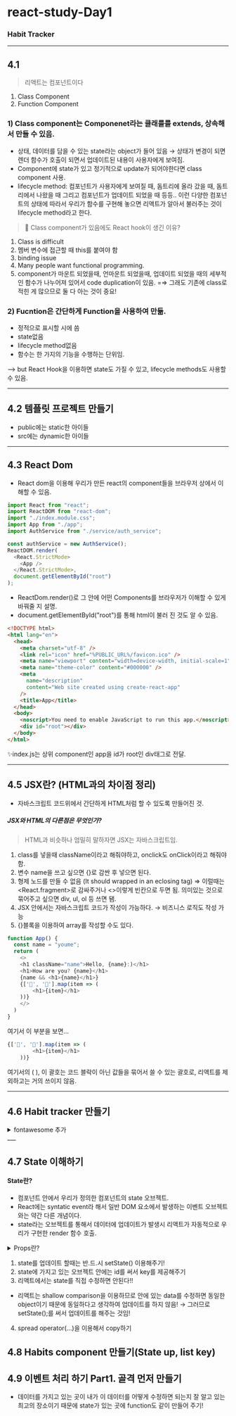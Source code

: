 # react-study-Day1


### Habit Tracker
___
## 4.1
> 리액트는 컴포넌트이다
1. Class Component
2. Function Component
### 1) Class component는 Componenet라는 클래를를 extends, 상속해서 만들 수 있음.

- 상태, 데이터를 담을 수 있는 state라는 object가 들어 있음 → 상태가 변경이 되면 렌더 함수가 호출이 되면서 업데이트된 내용이 사용자에게 보여짐.
- Component에 state가 있고 정기적으로 update가 되어야한다면 class component 사용.
- lifecycle method: 컴포넌트가 사용자에게 보여질 때, 돔트리에 올라 갔을 때, 돔트리에서 나왔을 때 그리고 컴포넌트가 업데이트 되었을 때 등등.. 이런 다양한 컴포넌트의 상태에 따라서 우리가 함수를 구현해 놓으면 리액트가 알아서 불러주는 것이 lifecycle method라고 한다.

> 👀 Class component가 있음에도 React hook이 생긴 이유? 

1) Class is difficult 
2) 멤버 변수에 접근할 때 this를 붙여야 함
3) binding issue
4) Many people want functional programming.
5) component가 마운트 되었을때, 언마운트 되었을때, 업데이트 되었을 때의 세부적인 함수가 나누어져 있어서 code duplication이 있음. 
=⇒ 그래도 기존에 class로 적힌 게 많으므로 둘 다 아는 것이 중요!

### 2) Fucntion은 간단하게 Function을 사용하여 만듦.

- 정적으로 표시할 시에 씀
- state없음
- lifecycle method없음
- 함수는 한 가지의 기능을 수행하는 단위임.

—> but React Hook을 이용하면 state도 가질 수 있고, lifecycle methods도 사용할 수 있음.

___
## 4.2 템플릿 프로젝트 만들기 
- public에는 static한 아이들 
- src에는 dynamic한 아이들
___
## 4.3 React Dom
- React dom을 이용해 우리가 만든 react의 component들을 브라우저 상에서 이해할 수 있음.
```js
import React from "react";
import ReactDOM from "react-dom";
import "./index.module.css";
import App from "./app";
import AuthService from "./service/auth_service";

const authService = new AuthService();
ReactDOM.render(
  <React.StrictMode>
    <App />
  </React.StrictMode>,
  document.getElementById("root")
);
```
- ReactDom.render()로 그 안에 어떤 Components를 브라우저가 이해할 수 있게 바꿔줄 지 설명.
- document.getElementById("root")를 통해 html이 불러 진 것도 알 수 있음.
```html
<!DOCTYPE html>
<html lang="en">
  <head>
    <meta charset="utf-8" />
    <link rel="icon" href="%PUBLIC_URL%/favicon.ico" />
    <meta name="viewport" content="width=device-width, initial-scale=1" />
    <meta name="theme-color" content="#000000" />
    <meta
      name="description"
      content="Web site created using create-react-app"
    />
    <title>App</title>
  </head>
  <body>
    <noscript>You need to enable JavaScript to run this app.</noscript>
    <div id="root"></div>
  </body>
</html>
```
✨index.js는 상위 component인 app을 id가 root인 div태그로 전달.
___
## 4.5 JSX란? (HTML과의 차이점 정리)
- 자바스크립트 코드위에서 간단하게 HTML처럼 할 수 있도록 만들어진 것. 

##### JSX와 HTML의 다른점은 무엇인가?

> HTML과 비슷하나 엄밀히 말하자면 JSX는 자바스크립트임. 

1) class를 넣을때 className이라고 해줘야하고, onclick도 onClick이라고 해줘야 함.
2) 변수 name을 쓰고 싶으면 {}로 감싼 후 넣으면 된다. 
3) 형제 노드를 만들 수 없음 (It should wrapped in an eclosing tag) ⇒ 이럴때는 <React.fragment>로 감싸주거나 <>이렇게 빈칸으로 두면 됨. 의미있는 것으로 묶어주고 싶으면 div, ul, ol 등 쓰면 됌.
4) JSX 안에서는 자바스크립트 코드가 작성이 가능하다. → 비즈니스 로직도 작성 가능 
5)  {}블록을 이용하여 array를 작성할 수도 있다. 
```js
function App() {
  const name = "youme";
  return (
    <>
    <h1 className="name">Hello, {name}:)</h1>
    <h1>How are you? {name}</h1>
    {name && <h1>{name}</h1>}
    {['🍉', '🍒'].map(item => (
        <h1>{item}</h1>
    ))}
    </>
  )
}
```

여기서 이 부분을 보면...
```js
{['🍉', '🍒'].map(item => (
        <h1>{item}</h1>
    ))}
```
여기서의 ( ), 이 괄호는 코드 블락이 아닌 값들을 묶어서 쓸 수 있는 괄호로, 리액트를 제외하고는 거의 쓰이지 않음. 
___
## 4.6 Habit tracker 만들기

<!-- list -->
<details>
<summary>fontawesome 추가</summary>

1. 콘솔에 yarn add @fortawesome/fontawesome-free 입력
2. index.js에  import '@fortawesome/fontawesome-free/js/all.js' 추가


</details>
___

## 4.7 State 이해하기 

#### State란?

- 컴포넌트 안에서 우리가 정의한 컴포넌트의 state 오브젝트.
- React에는 syntatic event라 해서 일반 DOM 요소에서 발생하는 이벤트 오브젝트와는 약간 다른 개념이다. 
- state라는 오브젝트를 통해서 데이터에 업데이트가 발생시 리액트가 자동적으로 우리가 구현한 render 함수 호출.
<details>
  <summary> Props란?</summary>
- 컴포넌트 밖에서 주어지는 데이터 입니다.
- 재사용을 높일 수 있음.
</details>

1) state를 업데이트 할때는 반.드.시 setState() 이용해주기! 
2) state에 가지고 있는 오브젝트 안에는 id를 써서 key를 제공해주기 
3) 리액트에서는 state를 직접 수정하면 안된다!! 
- 리액트는 shallow comparison을 이용하므로 안에 있는 data를 수정하면 동일한 object이기 때문에 동일하다고 생각하여 업데이트를 하지 않음! → 그러므로 setState();를 써서 업데이트를 해주는 것임!
4) spread operator(...)을 이용해서 copy하기 

## 4.8 Habits component 만들기(State up, list key)

## 4.9 이벤트 처리 하기 Part1. 골격 먼저 만들기

- 데이터를 가지고 있는 곳이 내가 이 데이터를 어떻게 수정하면 되는지 잘 알고 있는 최고의 장소이기 때문에 state가 있는 곳에 function도 같이 만들어 주기!
